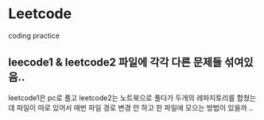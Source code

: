# Leetcode
coding practice

## leecode1 & leetcode2 파일에 각각 다른 문제들 섞여있음..
leetcode1은 pc로 풀고 leetcode2는 노트북으로 풀다가 두개의 레파지토리를 합쳤는데
파일이 따로 있어서 매번 파일 경로 변경 안 하고 한 파일에 모으는 방법이 있을까 ..
